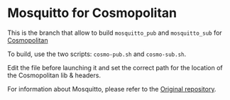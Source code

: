 Mosquitto for Cosmopolitan
==========================

This is the branch that allow to build `mosquitto_pub` and `mosquitto_sub`
for  [Cosmopolitan](https://github.com/jart/cosmopolitan)

To build, use the two scripts: `cosmo-pub.sh` and `cosmo-sub.sh`.

Edit the file before launching it and set the correct path for the location
of the Cosmopolitan lib & headers.

For information about Mosquitto, please refer to the [Original repository](https://github.com/eclipse/mosquitto).
